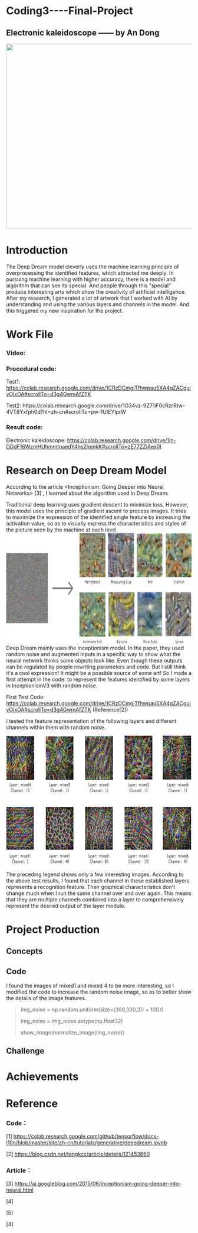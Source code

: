 # Coding3----Final-Project
## Electronic kaleidoscope —— by An Dong

<div align=center>
<img src="https://github.com/AnnDkk/Coding3----Final-Project/blob/main/C3image/%E5%9B%BE%E5%B1%82%201.png" width="800" height="500">
</div>

# Introduction
The Deep Dream model cleverly uses the machine learning principle of overprocessing the identified features, which attracted me deeply. In pursuing machine learning with higher accuracy, there is a model and algorithm that can see its special. And people through this "special" produce interesting arts which show the creativity of artificial intelligence. After my research, I generated a lot of artwork that I worked with AI by understanding and using the various layers and channels in the model. And this triggered my new inspiration for the project.

# Work File
### Video: 


### Procedural code: 
Test1: https://colab.research.google.com/drive/1CRzDCmgjTfhwpau5XA4qZACguivOIxDA#scrollTo=d3g4GwmAfZTK
</div>
Test2: https://colab.research.google.com/drive/1O34vz-9Z71iF0cRzrRtw-4VT8Yxfph0d?hl=zh-cn#scrollTo=pw-1UIEYlprW

### Result code: 
Electronic kaleidoscope: https://colab.research.google.com/drive/1in-DDdF16WzmHUhmmtnaedY4hs2henkK#scrollTo=zE77ZZiAex0I

# Research on Deep Dream Model
According to the article <Inceptionism: Going Deeper into Neural Networks> [3] , I learned about the algorithm used in Deep Dream:
</div> 
Traditional deep learning uses gradient descent to minimize loss. However, this model uses the principle of gradient ascent to process images. It tries to maximize the expression of the identified single feature by increasing the activation value, so as to visually express the characteristics and styles of the picture seen by the machine at each level.

</div>
</div> 

<div align=center>
<img src="https://github.com/AnnDkk/Coding3----Final-Project/blob/main/C3image/%E8%B5%84%E6%BA%90%201.png" width="800" height="300">
</div>
Deep Dream mainly uses the Inceptionism model. In the paper, they used random noise and augmented inputs in a specific way to show what the neural network thinks some objects look like.
Even though these outputs can be regulated by people rewriting parameters and code. But I still think it's a cool expression! It might be a possible source of some art! So I made a first attempt in the code: to represent the features identified by some layers in InceptionismV3 with random noise.
</div>

First Test Code: 
https://colab.research.google.com/drive/1CRzDCmgjTfhwpau5XA4qZACguivOIxDA#scrollTo=d3g4GwmAfZTK (Reference[2])
</div>

I tested the feature representation of the following layers and different channels within them with random noise.
</div>

<div align=center>
<img src="https://github.com/AnnDkk/Coding3----Final-Project/blob/main/C3image/2.png" width="800" height="350">
</div> 

The preceding legend shows only a few interesting images. According to the above test results, I found that each channel in these established layers represents a recognition feature. Their graphical characteristics don't change much when I run the same channel over and over again. This means that they are multiple channels combined into a layer to comprehensively represent the desired output of the layer module.

</div> 




# Project Production

## Concepts

 

## Code
I found the images of mixed1 and mixed 4 to be more interesting, so I modified the code to increase the random noise image, so as to better show the details of the image features.

</div> 

> img_noise = np.random.uniform(size=(300,300,3)) + 100.0
> 
> img_noise = img_noise.astype(np.float32)
> 
> show_image(normalize_image(img_noise))


## Challenge




# Achievements



# Reference
### Code：
[1] https://colab.research.google.com/github/tensorflow/docs-l10n/blob/master/site/zh-cn/tutorials/generative/deepdream.ipynb
</div>

[2] https://blog.csdn.net/tangkcc/article/details/121453660
</div>


### Article：
[3] https://ai.googleblog.com/2015/06/inceptionism-going-deeper-into-neural.html
</div>

[4]
</div>

[5]
</div>

[4]











